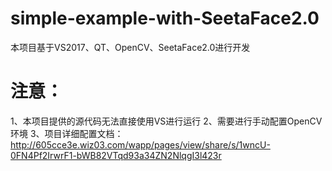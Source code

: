 # simple-example-with-SeetaFace2.0
本项目基于VS2017、QT、OpenCV、SeetaFace2.0进行开发
# 注意：
1、本项目提供的源代码无法直接使用VS进行运行
2、需要进行手动配置OpenCV环境
3、项目详细配置文档：http://605cce3e.wiz03.com/wapp/pages/view/share/s/1wncU-0FN4Pf2IrwrF1-bWB82VTqd93a34ZN2NlqgI3l423r

